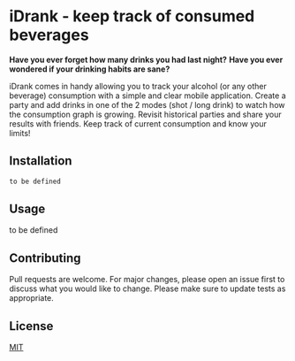 # iDrank - keep track of consumed beverages

**Have you ever forget how many drinks you had last night?**
**Have you ever wondered if your drinking habits are sane?**

iDrank comes in handy allowing you to track your alcohol (or any other beverage) consumption with a simple and clear mobile application.
Create a party and add drinks in one of the 2 modes (shot / long drink) to watch how the consumption graph is growing.
Revisit historical parties and share your results with friends. Keep track of current consumption and know your limits!

## Installation

```bash
to be defined
```

## Usage

to be defined

## Contributing
Pull requests are welcome. For major changes, please open an issue first to discuss what you would like to change.
Please make sure to update tests as appropriate.

## License
[MIT](https://choosealicense.com/licenses/mit/)
